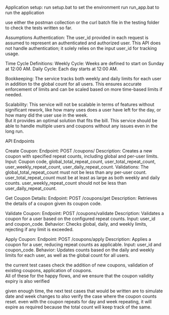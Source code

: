 Application setup:
run setup.bat to set the environment
run run_app.bat to run the application

use either the postman collection or the curl batch file in the testing folder to check the tests written so far.  




Assumptions
Authentication: 
The user_id provided in each request is assumed to represent an authenticated and authorized user. This API does not handle authentication; it solely relies on the input user_id for tracking usage.

Time Cycle Definitions:
Weekly Cycle: Weeks are defined to start on Sunday at 12:00 AM.
Daily Cycle: Each day starts at 12:00 AM.

Bookkeeping:
The service tracks both weekly and daily limits for each user in addition to the global count for all users. This ensures accurate enforcement of limits and can be scaled based on more time-based limits if needed.

Scalability:
This service will not be scalable in terms of features without significant rework, like how many uses does a user have left for the day, or how many did the user use in the week.  
But it provides an optimal solution that fits the bill.
This service should be able to handle multiple users and coupons without any issues even in the long run.

API Endpoints

Create Coupon:
Endpoint: POST /coupons/
Description: Creates a new coupon with specified repeat counts, including global and per-user limits.
Input: Coupon code, global_total_repeat_count, user_total_repeat_count, user_weekly_repeat_count, user_daily_repeat_count.
Validations:
The global_total_repeat_count must not be less than any per-user count.
user_total_repeat_count must be at least as large as both weekly and daily counts.
user_weekly_repeat_count should not be less than user_daily_repeat_count.

Get Coupon Details:
Endpoint: POST /coupons/get
Description: Retrieves the details of a coupon given its coupon code.

Validate Coupon:
Endpoint: POST /coupons/validate
Description: Validates a coupon for a user based on the configured repeat counts.
Input: user_id and coupon_code.
Behavior: Checks global, daily, and weekly limits, rejecting if any limit is exceeded.

Apply Coupon:
Endpoint: POST /coupons/apply
Description: Applies a coupon for a user, reducing repeat counts as applicable.
Input: user_id and coupon_code.
Behavior: Updates counts based on the daily and weekly limits for each user, as well as the global count for all users.


the current test cases check the addition of new coupons, validation of existing coupons, application of coupons.  
All of these for the happy flows, and we ensure that the coupon validity expiry is also verified

given enough time, the next test cases that would be written are to simulate date and week changes to also verify the case where the coupon counts reset.
even with the coupon repeats for day and week repeating, it will expire as required because the total count will keep track of the same.